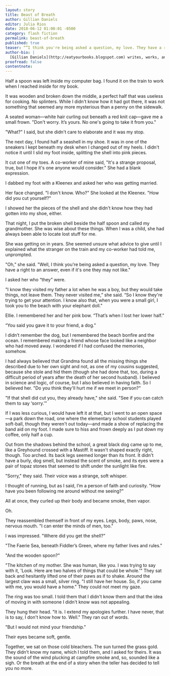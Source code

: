```yaml
---
layout: story
title: Beast of Breath
author: Gillian Daniels
editor: Julia Rios
date: 2018-06-12 01:00:01 -0500
category: flash fiction
permalink: beast-of-breath
published: true
teaser: “”I think you're being asked a question, my love. They have a right to an answer, even if it's one they may not like.””
author-bio: |
  [Gillian Daniels](http://eatyourbooks.blogspot.com) writes, works, and haunts the streets of Boston. After attending the 2011 Clarion Science Fiction and Fantasy Workshop, her poetry and short fiction have appeared in _Strange Horizons_, _Apex Magazine_, and _Lady Churchill's Rosebud Wristlet_, among many others. She currently reviews for _The New England Theatre Geek_. She can be found at your house party, petting your cat.
proofread: false
contentnote:
---
```


Half a spoon was left inside my computer bag. I found it on the train to work when I reached inside for my book.

It was wooden and broken down the middle, a perfect half that was useless for cooking. No splinters. While I didn't know how it had got there, it was not something that seemed any more mysterious than a penny on the sidewalk.

A seated woman—white hair curling out beneath a red knit cap—gave me a small frown. "Don't worry. It’s yours. No one's going to take it from you."

"What?" I said, but she didn't care to elaborate and it was my stop.

The next day, I found half a seashell in my shoe. It was in one of the sneakers I kept beneath my desk when I changed out of my heels. I didn't notice it until I slid my foot inside, splitting the shell into pink pieces.

It cut one of my toes. A co-worker of mine said, "It's a strange proposal, true, but I hope it's one anyone would consider." She had a blank expression.

I dabbed my foot with a Kleenex and asked her who was getting married.

Her face changed. "I don't know. Who?" She looked at the Kleenex. "How did you cut yourself?"

I showed her the pieces of the shell and she didn't know how they had gotten into my shoe, either.

That night, I put the broken shell beside the half spoon and called my grandmother. She was wise about these things. When I was a child, she had always been able to locate lost stuff for me.

She was getting on in years. She seemed unsure what advice to give until I explained what the stranger on the train and my co-worker had told me, unprompted.

"Oh," she said. "Well, I think you're being asked a question, my love. They have a right to an answer, even if it's one they may not like."

I asked her who “they” were.

"I know they visited my father a lot when he was a boy, but they would take things, not leave them. They never visited me,” she said. “So I know they're trying to get your attention. I know also that, when you were a small girl, I took you to the beach with your elephant doll."

Ellie. I remembered her and her pink bow. “That’s when I lost her lower half.”

“You said you gave it to your friend, a dog.”

I didn’t remember the dog, but I remembered the beach bonfire and the ocean. I remembered making a friend whose face looked like a neighbor who had moved away. I wondered if I had confused the memories, somehow.

I had always believed that Grandma found all the missing things she described due to her own sight and not, as one of my cousins suggested, because she stole and hid them (though she had done that, too, during a difficult period of years after the death of her second husband). I believed in science and logic, of course, but I also believed in having faith. So I believed her. "Do you think they'll hurt me if we meet in person?"

"If that shell did cut you, they already have," she said. "See if you can catch them to say ‘sorry.’"

If I was less curious, I would have left it at that, but I went to an open space—a park down the road, one where the elementary school students played soft-ball, though they weren't out today—and made a show of replacing the band aid on my foot. I made sure to hiss and frown deeply as I put down my coffee, only half a cup.

Out from the shadows behind the school, a great black dog came up to me, like a Greyhound crossed with a Mastiff. It wasn't shaped exactly right, though. Too arched. Its back legs seemed longer than its front. It didn't have a burly, dog smell, but instead the scent of smoke, and its eyes were a pair of topaz stones that seemed to shift under the sunlight like fire.

"Sorry," they said. Their voice was a strange, soft whisper.

I thought of running, but as I said, I’m a person of faith and curiosity. "How have you been following me around without me seeing?"

All at once, they curled up their body and became smoke, then vapor.

Oh.

They reassembled themself in front of my eyes. Legs, body, paws, nose, nervous mouth. "I can enter the minds of men, too."

I was impressed. "Where did you get the shell?"

"The Faerie Sea, beneath Fiddler’s Green, where my father lives and rules."

"And the wooden spoon?"

"The kitchen of my mother. She was human, like you. I was trying to say with it, 'Look. Here are two halves of things that could be whole.'" They sat back and hesitantly lifted one of their paws as if to shake. Around the largest claw was a small, silver ring. "I still have her house. So, if you came with me, you would have a home." They could not meet my gaze.

The ring was too small. I told them that I didn't know them and that the idea of moving in with someone I didn't know was not appealing.

They hung their head. "It is. I extend my apologies further. I have never, that is to say, I don't know how to. Well." They ran out of words.

"But I would not mind your friendship."

Their eyes became soft, gentle.

Together, we sat on those cold bleachers. The sun turned the grass gold. They didn’t know my name, which I told them, and I asked for theirs. It was the sound of the wind plucking at campfire smoke and, so, sounded like a sigh. Or the breath at the end of a story when the teller has decided to tell you no more.
